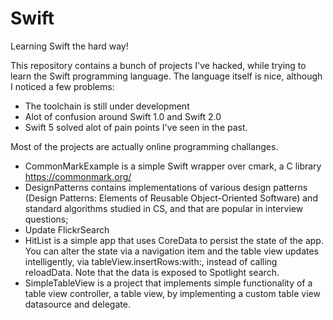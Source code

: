 # Swift

Learning Swift the hard way!

This repository contains a bunch of projects I've hacked, while trying to
learn the Swift programming language. The language itself is nice, although
I noticed a few problems:
* The toolchain is still under development
* Alot of confusion around Swift 1.0 and Swift 2.0
* Swift 5 solved alot of pain points I've seen in the past.

Most of the projects are actually online programming challanges.

* CommonMarkExample is a simple Swift wrapper over cmark, a C library
https://commonmark.org/
* DesignPatterns contains implementations of various design patterns
(Design Patterns: Elements of Reusable Object-Oriented Software) and
standard algorithms studied in CS, and that are popular in interview
questions;
* Update FlickrSearch
* HitList is a simple app that uses CoreData to persist the state of
the app. You can alter the state via a navigation item and the table
view updates intelligently, via tableView.insertRows:with:, instead
of calling reloadData.
Note that the data is exposed to Spotlight search.
* SimpleTableView is a project that implements simple functionality
of a table view controller, a table view, by implementing a custom
table view datasource and delegate.

